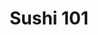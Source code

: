 ---
layout: place
title: "Sushi 101"
permalink: /arizona/tempe/sushi-101.html
stateAbbr: AZ
stateName: Arizona
cityName: Tempe
seo:
  name: "Sushi 101"
  type: Restaurant
  links: https://www.sushi101tempe.com/
description: "Sushi 101 serves delicious sushi in Tempe, Arizona. Try fresh Japanese dishes for a great dining experience. "
place_id: ChIJATplIecIK4cR5UuBpX7I8L4
photos:
  - name: >-
      places/ChIJATplIecIK4cR5UuBpX7I8L4/photos/AeeoHcL6f7KU4dmJ7f3k4FONfsjQlKrD9h2kNQ21p999L-9byUwEMS8tpwWdaWlo3dkwW8nFOCk5BDwjTOplFyVXdux4c934pe-CIfmzJfvluKHzQFC2e6-Qc2L_ViA2VZUm8AH4EskCGeWZn6alDdYHyuh2VdFPXlgwZjXdbLO0R-YXeM406m4yDsQAmcTCM4qWTBbgWby5LXH0YJb710ETWl2GE4nBpETJpRPXhtYhiRKowMRgSsVk7Fw7xD-dIj_5mob2HXEe0jY6kzG0k1VmDvP5mrNz0DpqO592f-cSmZRoOUnz86k3UkmAE3kRzNvCk0yJ8XkStagBbN0L4xKP20Y-5x63qG8qmS4JP55O4gkF5PXTwxcJ2wRSLgeLAZm8RxjeFtTvUvDjgwk5dR3Wfh7BcbOUd7Eve8RKcnjf81fBAg
    widthPx: 4800
    heightPx: 3600
    authorAttributions:
      - displayName: Dhanraj Bhosale
        uri: https://maps.google.com/maps/contrib/115340777727060847112
        photoUri: >-
          https://lh3.googleusercontent.com/a-/ALV-UjWQuuEIvAqcRpG_w2VYXNMLuh3_nSXBIfa7kdlei7Ch8nv3XrVf=s100-p-k-no-mo
    flagContentUri: >-
      https://www.google.com/local/imagery/report/?cb_client=maps_api_places.places_api&image_key=!1e10!2sCIHM0ogKEICAgICd85P7MA&hl=en-US
    googleMapsUri: >-
      https://www.google.com/maps/place//data=!3m4!1e2!3m2!1sCIHM0ogKEICAgICd85P7MA!2e10!4m2!3m1!1s0x872b08e721653a01:0xbef0c87ea5814be5
  - name: >-
      places/ChIJATplIecIK4cR5UuBpX7I8L4/photos/AeeoHcJzePIug7xHUoy1M9zeiU8o-6zHdMXc_oi1L6oVaMlQfTBaDR30L9QnizLZeqR4TqAIwijRDeLCCAeGDjJ4R-ll08h7GCafSR4R1LW-CMLyj4wcXpgProrgizBOb0V78I3MTOwriQ_-HxV10R-DIWvd2ereiMsE8EW0L34bb0UMaGsXBTMgST3bRtAT3zzL1RHydeI8O9SxQ-TygE_fCbeo-oDQy6XkgdFHpfaHFYx8PkDRQAvoqtQh-KPSi8zyL5Q5yV9opjhe6hC2Bf4gWHksfLVZ45t_jDa7UKZhCgouuA
    widthPx: 3024
    heightPx: 3025
    authorAttributions:
      - displayName: Sushi 101
        uri: https://maps.google.com/maps/contrib/112756244581282341257
        photoUri: >-
          https://lh3.googleusercontent.com/a-/ALV-UjVMRVtAITLlP0lI4vPHTafuq_Y9FZ81reo3wiOF6AfbBptODGah=s100-p-k-no-mo
    flagContentUri: >-
      https://www.google.com/local/imagery/report/?cb_client=maps_api_places.places_api&image_key=!1e10!2sAF1QipOVcx5djJflbIrV_olUtWgjSBWSr7BYDTMVHdBa&hl=en-US
    googleMapsUri: >-
      https://www.google.com/maps/place//data=!3m4!1e2!3m2!1sAF1QipOVcx5djJflbIrV_olUtWgjSBWSr7BYDTMVHdBa!2e10!4m2!3m1!1s0x872b08e721653a01:0xbef0c87ea5814be5
  - name: >-
      places/ChIJATplIecIK4cR5UuBpX7I8L4/photos/AeeoHcLsGm5LV_YZSTq9mSkQ1-Rhu0YM3-ZcSpswyc-KNUK4V1hXtzp3VZJCs28yVhW75zSmw85D0LPR7mhSih5lb4GED-ienrRb7IHyxeJ4VN_7qs5awhbvYHzT7v7fkELK3MEIWsgxekc5anBTDw7cUSp3YUrsvBR53-r7MCI6MWs7ZHbJokviTaw6qOacyL9BOraWYYrBVrkxC7MiWWIjBMY_UT5XlXc1X444UE8QLUS-elCk1MaDZHYncijD8Km4GQS2pNBcN5xsL7ZahJyV7PfbpOxLD5OI3LNhGWCv6sk4tow_yaIOnbHT5FYRYE3jhaJeW3zBEkZIj0JJ5xqq1vwCGhsxvS80qmkhepVSVHelwiU9X_ctoXpfZc_NJwu7GazeziVM17E9tL7ebb6CIg1OpEoLU5K-YY2NG_ILvJ2HinA
    widthPx: 3000
    heightPx: 4000
    authorAttributions:
      - displayName: sarah abdelrasul
        uri: https://maps.google.com/maps/contrib/107669087775991230458
        photoUri: >-
          https://lh3.googleusercontent.com/a-/ALV-UjVNYk4d4DBfk648L8OJ4iLOQW1UY4bB7a_ACsjS5tH2InyYe5mp=s100-p-k-no-mo
    flagContentUri: >-
      https://www.google.com/local/imagery/report/?cb_client=maps_api_places.places_api&image_key=!1e10!2sCIHM0ogKEICAgICX2POrygE&hl=en-US
    googleMapsUri: >-
      https://www.google.com/maps/place//data=!3m4!1e2!3m2!1sCIHM0ogKEICAgICX2POrygE!2e10!4m2!3m1!1s0x872b08e721653a01:0xbef0c87ea5814be5
  - name: >-
      places/ChIJATplIecIK4cR5UuBpX7I8L4/photos/AeeoHcIMLRAnBEt6rjndg2mFuMFwHIC0MuLNz-dW-WP7EJt4CFjadDrkj-HCMEkAju73TEMiNYbccepQPkfgFoU9FFG2dnh_-ElwMJHFbAj0SHvRwq6CKwsPCvXB5H8HFeFFBLUe5EZJvorxUz1lK4wkJNsSlUndGhsp2suKOmeRkYGBvw64UFgvndRzUPbKLa5VWnfpKep_e7-L_a4yNunJVask53Mp7tKVbTilC-rU-AaXuceBf60xNxA1-liO0kcKtwwWC3-BIc0Y_2t9z319US7sWvU00F7aIWUqzC7JRtCfGkx6usWDh9yFvySTKWdOFq4thwM6a0SBn6-Xyl30RuL1zFVJJV8Tz9_HZdhf2hFb8dd9Zb9YKcezIp-2KVZSB9HzOFFEeu3r7f7ctfW_Bv0SwH63WlScx_QMK7LEQ9bnyuU
    widthPx: 1290
    heightPx: 2294
    authorAttributions:
      - displayName: Ekim
        uri: https://maps.google.com/maps/contrib/114748481973289309398
        photoUri: >-
          https://lh3.googleusercontent.com/a/ACg8ocJaj0gU7SIloOA-571c8T7__qIFXB2Kp-vsI1j7OGomNestBQ=s100-p-k-no-mo
    flagContentUri: >-
      https://www.google.com/local/imagery/report/?cb_client=maps_api_places.places_api&image_key=!1e10!2sCIHM0ogKEICAgID_xvyv_wE&hl=en-US
    googleMapsUri: >-
      https://www.google.com/maps/place//data=!3m4!1e2!3m2!1sCIHM0ogKEICAgID_xvyv_wE!2e10!4m2!3m1!1s0x872b08e721653a01:0xbef0c87ea5814be5
  - name: >-
      places/ChIJATplIecIK4cR5UuBpX7I8L4/photos/AeeoHcKgngMseDxQA5pAcOHhLk7Ur6eCzWEgI-TS_zoayMrZWmq9Bt9rA8AsfynL-yY4EbylER3tIzUClQIXy-ZqHONMK03b60rLoHZqEjYTD0cQHK06o1B1cpEV_zyq9qLE5W-WFesMuicR8S5_QZuvPLcmU9Ml3k9flJPfAlS3QY77OL9KSGqckUMvhjaYcwIHJBwGUGt-TmfQYpz6hgY25bsguiC55D2j6_kEYBVKR4SpXjolLumnS_s_10Pvv7s2K9j_uNprd3LxStG0XNlp3gXoPAFe7s5PCXkhFldjbdtTO5if3p1b6Lf3qBK1nf-SNUIWdgcne3bW805QfxfoZNQAa5b3IvJh-HU52qhFzvMd0hB2BVC6jLXK9IXEZQuKpuMe2qllRlQ-ZZbvzOhEzWG7miD1sh9GHfVlVeTr8VZQN2M
    widthPx: 2936
    heightPx: 3117
    authorAttributions:
      - displayName: Karen Morrissey
        uri: https://maps.google.com/maps/contrib/102819549499136602969
        photoUri: >-
          https://lh3.googleusercontent.com/a/ACg8ocJkiNwpmy4Bwb0l7VO16fOkFBl8IOH-Nvnr1o8XCKM9FjEVKw=s100-p-k-no-mo
    flagContentUri: >-
      https://www.google.com/local/imagery/report/?cb_client=maps_api_places.places_api&image_key=!1e10!2sCIHM0ogKEICAgIC_y4fi8wE&hl=en-US
    googleMapsUri: >-
      https://www.google.com/maps/place//data=!3m4!1e2!3m2!1sCIHM0ogKEICAgIC_y4fi8wE!2e10!4m2!3m1!1s0x872b08e721653a01:0xbef0c87ea5814be5
  - name: >-
      places/ChIJATplIecIK4cR5UuBpX7I8L4/photos/AeeoHcIS0srcm8OMYyKgL8TV21jQeHYEmbXoI1QF7J85_4Xhvzf1JmScX6HvsKBYXJsoVp2FRqscwodxN6195i4qVGM_6cEkZKn3l9OZ7Bq1DXdNcCorXpI9LTyOVdsbMt47_TTrs2kPsCgAPm_bBTLMafnwpM0Ag8kyYxi5IT7GWAxUIWEiE2ppFMbnUjj_jlFNcRHU2Mt8QbzGn5fLfnGgMABG8S2zBx_lVVONi62sz7UpsahZ0FOGub5IIlD_2UQSXmmhH3xe5VPSZCvu-o_4ryEHYg6ZqevbdTeWHigoKG0j--3GLMhUaBjaogyohF_cnmnEsYjSkBUWUR7EakV_KYYu44UlFcqXTRiFnfTQTBCYc0vtWdPfiLQCg6n4Lli5XAnxQOmHTQu2VgYrpCZdCgqM1AtYw5e6gL2E7FrVkdCgJQ
    widthPx: 4624
    heightPx: 2604
    authorAttributions:
      - displayName: Phillip Craig
        uri: https://maps.google.com/maps/contrib/105538168974957119039
        photoUri: >-
          https://lh3.googleusercontent.com/a-/ALV-UjXXeoanDVeh04Tn1n41pyRYyfKA41cw2scbBS1thGFQN-yJ9s9n=s100-p-k-no-mo
    flagContentUri: >-
      https://www.google.com/local/imagery/report/?cb_client=maps_api_places.places_api&image_key=!1e10!2sCIHM0ogKEICAgICDw9jTbA&hl=en-US
    googleMapsUri: >-
      https://www.google.com/maps/place//data=!3m4!1e2!3m2!1sCIHM0ogKEICAgICDw9jTbA!2e10!4m2!3m1!1s0x872b08e721653a01:0xbef0c87ea5814be5
  - name: >-
      places/ChIJATplIecIK4cR5UuBpX7I8L4/photos/AeeoHcI5W-oI8oIGzAF1s1e-YHquEK2O6rcbaOd5JiuLZJxrLcGbYzSO-OIE9lUG7tj0efjwFi6xYJNDGshGzgP-bXJTU40ET9LGv5mcIw9RunP8Her4OEunXaWg-omCbykGGcsifXw7YDCGRtx1DiCEva6O3Ilw3xg-XzDSHfh_lxLWRlZklzWjHEu2EisHOvDvyg9bSom9L9Rmrxb_RDyUD_8BhN48DPmFgIo6bvOZQeN0v2epFA6eXm0NfnxQa5EEPNsW7_WR-T8HYmEYARvxdWT1OlRTCOf7m2J2IC_BIbvKCvFE-WntJZY-v4eyhsc-VN6ThA-giB98kmK12DOPaDWtz-QFkppdmi3oj7NbL8YKijtBJVZNB9Srt-668dVl--eV9i68aZkV7Q5vbmA0LsgB8v8RYzS6j8ce6zyQTcGcmw
    widthPx: 3000
    heightPx: 4000
    authorAttributions:
      - displayName: Ub2bsoB 1
        uri: https://maps.google.com/maps/contrib/105179076691066741310
        photoUri: >-
          https://lh3.googleusercontent.com/a-/ALV-UjWyvbgf1x38isDh2voSq2L-Ed6NBBBoTGVd-afRVmGYwgz8yvMHpg=s100-p-k-no-mo
    flagContentUri: >-
      https://www.google.com/local/imagery/report/?cb_client=maps_api_places.places_api&image_key=!1e10!2sCIHM0ogKEICAgICNxt3_CA&hl=en-US
    googleMapsUri: >-
      https://www.google.com/maps/place//data=!3m4!1e2!3m2!1sCIHM0ogKEICAgICNxt3_CA!2e10!4m2!3m1!1s0x872b08e721653a01:0xbef0c87ea5814be5
  - name: >-
      places/ChIJATplIecIK4cR5UuBpX7I8L4/photos/AeeoHcKGgjMD7jeK6pILE30a8PSeM6QhXs2XRH9BgmmGpUN6FPSxIkvcd9UYmtOmUmyG2tACc4tg2CoRLuwE5nfdxakg16HdGGhvwkqT-R73SsVshNjLFShrLh7DysOwRRzgiHeq8D98eDErwfegFSqCxYAF9yStxN-fxLdMj9jlCjpsgTWMk59q1zjdDChnQy2nWLTdz4P5YP-5H432aFIcg47W6VuB7KtKXV08rbms0xe4KaGPKWO3uxt5JUx7TmlsM1VaTwHZdM-o3GFMkf50sRBNaHv9OWt5eXw8rjuwV8wlFkptUWJJI8HTuBkxjvQ7hEYqZbWXcMKsT9tdJ1jUBicWdtxPyi8n5NgLPU7h9vUG0P0CEFB-la8Ui0-D6VN_-sc4_Ofhrq3M-hxVem8SL17_KL8pYfSb7DQYinN-YlZ3g5k
    widthPx: 4000
    heightPx: 3000
    authorAttributions:
      - displayName: Ub2bsoB 1
        uri: https://maps.google.com/maps/contrib/105179076691066741310
        photoUri: >-
          https://lh3.googleusercontent.com/a-/ALV-UjWyvbgf1x38isDh2voSq2L-Ed6NBBBoTGVd-afRVmGYwgz8yvMHpg=s100-p-k-no-mo
    flagContentUri: >-
      https://www.google.com/local/imagery/report/?cb_client=maps_api_places.places_api&image_key=!1e10!2sCIHM0ogKEICAgICNxt3_qAE&hl=en-US
    googleMapsUri: >-
      https://www.google.com/maps/place//data=!3m4!1e2!3m2!1sCIHM0ogKEICAgICNxt3_qAE!2e10!4m2!3m1!1s0x872b08e721653a01:0xbef0c87ea5814be5
  - name: >-
      places/ChIJATplIecIK4cR5UuBpX7I8L4/photos/AeeoHcJbMq1RUTABQY49vExqevxfFsm4UqEz6nrh5bLJLxF2bgWRghVXuXezeYLtn5u9Fse7bT6CVEcfc8HVRkkCuIb9Z5rJUYvxsYxiZRYYkLtmOsRVnGbhTNzB0nj3sHmmPfQ-MZ4fs6pld0eVIuMANwdXpweN_nPGtCKuJzYljLPWfmGJY5OM_40ye0SR5g9vNx96MQEcsmtSGO---fqeFk7MaZnLHqeuu81YTW2Cva7rxa_x-bHcgjUGvd1wRhI569pdgIpuVl1wZMVP6ugxcholEXIVDYmFE9WgAqiWC1gjizoH0OyzlLwFmtDTp4syt5XRfGT87cruGeX6SUj7YcHzD6kVy1E-19UbetpiqLkTlo_4yv4B6oQf9NnWNSwlVJOQD29k-Fi8N9fmRm6qvt7dL1kFvIM2dZ31xINjJYRJXots
    widthPx: 4032
    heightPx: 3024
    authorAttributions:
      - displayName: Trophy Tracker
        uri: https://maps.google.com/maps/contrib/104653204951957930035
        photoUri: >-
          https://lh3.googleusercontent.com/a/ACg8ocLUpNJ3DtQeBnIwLE7Vmgzi1-UZx5JKKoIESYB11BmOCu-RS9ls=s100-p-k-no-mo
    flagContentUri: >-
      https://www.google.com/local/imagery/report/?cb_client=maps_api_places.places_api&image_key=!1e10!2sCIHM0ogKEICAgIDW88OWqAE&hl=en-US
    googleMapsUri: >-
      https://www.google.com/maps/place//data=!3m4!1e2!3m2!1sCIHM0ogKEICAgIDW88OWqAE!2e10!4m2!3m1!1s0x872b08e721653a01:0xbef0c87ea5814be5
  - name: >-
      places/ChIJATplIecIK4cR5UuBpX7I8L4/photos/AeeoHcK0I0kdNOxjRBeX3eunW0At3SrhVlunQg1h8_pKuhvCYUUb_6nE1zT9DgTX-N3002YCJ-zjTvEyQeA0u8r0U_4dMWd2LZfQ-x0oS6l_dYZr0umwsBnkfu2wCNaUzHYiXgbwV-8vEyKIbI2B0K77nrb8L3_kM9YhXpRagTWKkIiz1Cp-8y40LwMCXKyWDC60NOu3SRV6eCn1hAFKXc88oYzQAMMYg_V9I3OGYzKK-R4OaGav9yWKcGQuUMB4p8Hn20Cv4-DLLhR_PiGD4F8mvdnrsX2cV3fpDQQ_PFOzwQGSLcgxRy5an9XBahQ8xskCp85J7x_FqZ9ZBqWlahPmh9gKqVVnWzGy71Cov1FcrHTS-gW5ANzWesr1abACVMIZXBtpacWZECJt6fdgJgb7a_P0PMmhY073nJCTvFyNKIqZzg
    widthPx: 3000
    heightPx: 4000
    authorAttributions:
      - displayName: Ub2bsoB 1
        uri: https://maps.google.com/maps/contrib/105179076691066741310
        photoUri: >-
          https://lh3.googleusercontent.com/a-/ALV-UjWyvbgf1x38isDh2voSq2L-Ed6NBBBoTGVd-afRVmGYwgz8yvMHpg=s100-p-k-no-mo
    flagContentUri: >-
      https://www.google.com/local/imagery/report/?cb_client=maps_api_places.places_api&image_key=!1e10!2sCIHM0ogKEICAgICNxt3_GA&hl=en-US
    googleMapsUri: >-
      https://www.google.com/maps/place//data=!3m4!1e2!3m2!1sCIHM0ogKEICAgICNxt3_GA!2e10!4m2!3m1!1s0x872b08e721653a01:0xbef0c87ea5814be5
address: 1435 E University Dr C-112, Tempe, AZ 85288, USA
street: 1435 E University Dr C-112
city: Tempe
state: AZ
zip: '85288'
country: USA
neighborhood: null
latitude: '33.421667'
longitude: '-111.914920'
accessibility_options:
  wheelchairAccessibleParking: true
  wheelchairAccessibleEntrance: true
  wheelchairAccessibleRestroom: true
  wheelchairAccessibleSeating: true
business_status: OPERATIONAL
name: Sushi 101
google_maps_links:
  directionsUri: >-
    https://www.google.com/maps/dir//''/data=!4m7!4m6!1m1!4e2!1m2!1m1!1s0x872b08e721653a01:0xbef0c87ea5814be5!3e0
  placeUri: https://maps.google.com/?cid=13758717307885013989
  writeAReviewUri: >-
    https://www.google.com/maps/place//data=!4m3!3m2!1s0x872b08e721653a01:0xbef0c87ea5814be5!12e1
  reviewsUri: >-
    https://www.google.com/maps/place//data=!4m4!3m3!1s0x872b08e721653a01:0xbef0c87ea5814be5!9m1!1b1
  photosUri: >-
    https://www.google.com/maps/place//data=!4m3!3m2!1s0x872b08e721653a01:0xbef0c87ea5814be5!10e5
primary_type: Japanese Restaurant
opening_hours:
  regular: null
  current: null
secondary_opening_hours:
  regular:
    weekdayDescriptions: null
    type: null
  current:
    weekdayDescriptions: null
    type: null
phone: (480) 317-0101
price_level: PRICE_LEVEL_MODERATE
price_range: $20 &ndash; $30
rating: '4.3'
rating_count: 823
website: https://www.sushi101tempe.com/
reviews: null
parking_options: null
payment_options: null
allow_dogs: null
curbside_pickup: null
delivery: null
dine_in: null
good_for_children: null
good_for_groups: null
good_for_sports: null
live_music: null
menu_for_children: null
outdoor_seating: null
reservable: null
restroom: null
serves_beer: null
serves_breakfast: null
serves_brunch: null
serves_cocktails: null
serves_coffee: null
serves_dinner: null
serves_dessert: null
serves_lunch: null
serves_vegetarian_food: null
serves_wine: null
takeout: null
summary: null

---